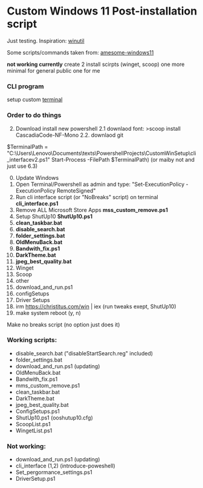 # Custom Windows 11 Post-installation script
Just testing.
Inspiration: [winutil](https://github.com/ChrisTitusTech/winutil)

Some scripts/commands taken from: [amesome-windows11](https://github.com/awesome-windows11/windows11)

**not working currently**
create 2 install scirpts (winget, scoop) one more minimal for general public one for me

### CLI program

setup custom [terminal](https://learn.microsoft.com/en-us/windows/terminal/tutorials/custom-prompt-setup)

### Order to do things

2. Download install new powershell
2.1 downlaod font: >scoop install CascadiaCode-NF-Mono
2.2. downlaod git

$TerminalPath = "C:\Users\Lenovo\Documents\texts\PowershellProjects\CustomWinSetup\cli_interfacev2.ps1"
Start-Process -FilePath $TerminalPath) (or maiby not and just use 6.3)


0. Update Windows
1. Open Terminal/Powershell as admin and type: "Set-ExecutionPolicy -ExecutionPolicy RemoteSigned"
2. Run cli interface script (or "NoBreaks" script) on terminal **cli_interface.ps1**
3. Remove ALL Microsoft Store Apps **mss_custom_remove.ps1**
4. Setup ShutUp10 **ShutUp10.ps1**
5. **clean_taskbar.bat**
6. **disable_search.bat**
7. **folder_settings.bat**
8. **OldMenuBack.bat**
9. **Bandwith_fix.ps1**
10. **DarkTheme.bat**
11. **jpeg_best_quality.bat**
12. Winget
13. Scoop
14. other
15. download_and_run.ps1
16. configSetups
17. Driver Setups
18. irm https://christitus.com/win | iex (run tweaks exept, ShutUp10)
19. make system reboot (y, n)

Make no breaks script (no option just does it)

### Working scripts:
- disable_search.bat ("disableStartSearch.reg" included)
- folder_settings.bat
- download_and_run.ps1 (updating)
- OldMenuBack.bat
- Bandwith_fix.ps1
- mms_custom_remove.ps1
- clean_taskbar.bat
- DarkTheme.bat
- jpeg_best_quality.bat
- ConfigSetups.ps1
- ShutUp10.ps1 (ooshutup10.cfg)
- ScoopList.ps1
- WingetList.ps1

### Not working:
- download_and_run.ps1 (updating)
- cli_interface (1,2) (introduce-poweshell)
- Set_pergormance_settings.ps1
- DriverSetup.ps1
